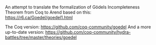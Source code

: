 An attempt to translate the formalization of Gödels Incompleteness Theorem from Coq to Arend based on
this: https://r6.ca/Goedel/goedel1.html

The Coq version: https://github.com/coq-community/goedel
And a more up-to-date version: https://github.com/coq-community/hydra-battles/tree/master/theories/goedel